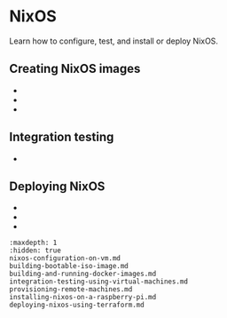 # NixOS

Learn how to configure, test, and install or deploy NixOS.

## Creating NixOS images

- [](nixos-configuration-on-vm)
- [](building-bootable-iso-image)
- [](building-and-running-docker-images)

## Integration testing

- [](integration-testing-using-virtual-machines)

## Deploying NixOS

- [](provisioning-remote-machines)
- [](installing-nixos-on-a-raspberry-pi)
- [](deploying-nixos-using-terraform)


```{toctree}
:maxdepth: 1
:hidden: true
nixos-configuration-on-vm.md
building-bootable-iso-image.md
building-and-running-docker-images.md
integration-testing-using-virtual-machines.md
provisioning-remote-machines.md
installing-nixos-on-a-raspberry-pi.md
deploying-nixos-using-terraform.md
```
